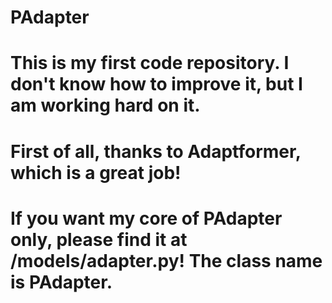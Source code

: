 # PAdapter
# This is my first code repository. I don't know how to improve it, but I am working hard on it.
# First of all, thanks to Adaptformer, which is a great job!
# If you want my core of PAdapter only, please find it at /models/adapter.py! The class name is PAdapter.
